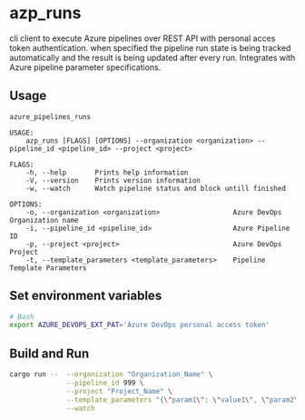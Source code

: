 # azp_runs
cli client to execute Azure pipelines over REST API with personal acces token authentication. when specified the pipeline run state is being tracked automatically and the result is being updated after every run. Integrates with Azure pipeline parameter specifications.

## Usage
```text
azure_pipelines_runs 

USAGE:
    azp_runs [FLAGS] [OPTIONS] --organization <organization> --pipeline_id <pipeline_id> --project <project>

FLAGS:
    -h, --help       Prints help information
    -V, --version    Prints version information
    -w, --watch      Watch pipeline status and block untill finished

OPTIONS:
    -o, --organization <organization>                  Azure DevOps Organization name
    -i, --pipeline_id <pipeline_id>                    Azure Pipeline ID
    -p, --project <project>                            Azure DevOps Project
    -t, --template_parameters <template_parameters>    Pipeline Template Parameters
```

## Set environment variables
```bash
# Bash
export AZURE_DEVOPS_EXT_PAT='Azure DevOps personal access token'
```

## Build and Run
```bash
cargo run --  --organization "Organization_Name" \
              --pipeline_id 999 \
              --project "Project_Name" \
              --template_parameters "{\"param1\": \"value1\", \"param2\": \"value2\"}" \
              --watch
```
